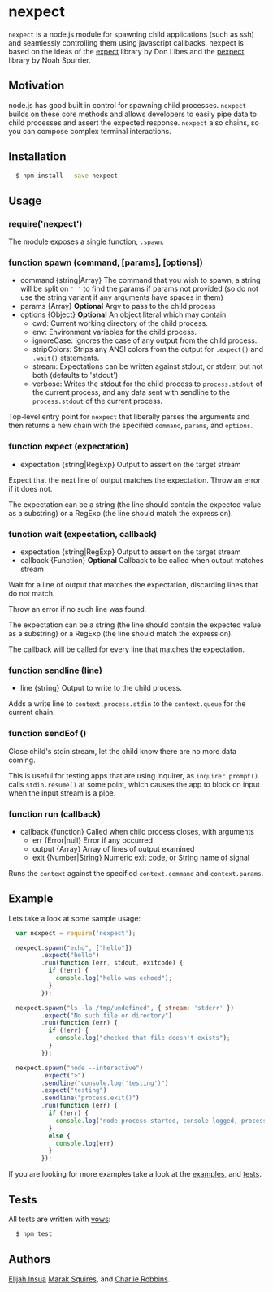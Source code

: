 # nexpect

`nexpect` is a node.js module for spawning child applications (such as ssh) and
seamlessly controlling them using javascript callbacks. nexpect is based on the
ideas of the [expect][0] library by Don Libes and the [pexpect][1] library by
Noah Spurrier.

## Motivation

node.js has good built in control for spawning child processes. `nexpect` builds
on these core methods and allows developers to easily pipe data to child
processes and assert the expected response. `nexpect` also chains, so you can
compose complex terminal interactions.

## Installation

``` bash
  $ npm install --save nexpect
```

## Usage

### require('nexpect')

The module exposes a single function, `.spawn`.

### function spawn (command, [params], [options])

* command {string|Array} The command that you wish to spawn, a string will be
  split on `' '` to find the params if params not provided (so do not use the
  string variant if any arguments have spaces in them)
* params {Array} **Optional** Argv to pass to the child process
* options {Object} **Optional** An object literal which may contain
  - cwd: Current working directory of the child process.
  - env: Environment variables for the child process.
  - ignoreCase: Ignores the case of any output from the child process.
  - stripColors: Strips any ANSI colors from the output for `.expect()` and `.wait()` statements.
  - stream: Expectations can be written against stdout, or stderr, but not both
    (defaults to 'stdout')
  - verbose: Writes the stdout for the child process to `process.stdout` of the current process,
    and any data sent with sendline to the `process.stdout` of the current
    process.


Top-level entry point for `nexpect` that liberally parses the arguments
and then returns a new chain with the specified `command`, `params`, and `options`.

### function expect (expectation)

* expectation {string|RegExp} Output to assert on the target stream

Expect that the next line of output matches the expectation.
Throw an error if it does not.

The expectation can be a string (the line should contain the expected value as
a substring) or a RegExp (the line should match the expression).

### function wait (expectation, callback)

* expectation {string|RegExp} Output to assert on the target stream
* callback {Function} **Optional** Callback to be called when output matches stream

Wait for a line of output that matches the expectation, discarding lines
that do not match.

Throw an error if no such line was found.

The expectation can be a string (the line should contain the expected value as
a substring) or a RegExp (the line should match the expression).

The callback will be called for every line that matches the expectation.

### function sendline (line)

* line {string} Output to write to the child process.

Adds a write line to `context.process.stdin` to the `context.queue`
for the current chain.

### function sendEof ()

Close child's stdin stream, let the child know there are no more data coming.

This is useful for testing apps that are using inquirer,
as `inquirer.prompt()` calls `stdin.resume()` at some point,
which causes the app to block on input when the input stream is a pipe.

### function run (callback)

* callback {function} Called when child process closes, with arguments
  * err {Error|null} Error if any occurred
  * output {Array} Array of lines of output examined
  * exit {Number|String} Numeric exit code, or String name of signal

Runs the `context` against the specified `context.command` and
`context.params`.


## Example

Lets take a look at some sample usage:

``` js
  var nexpect = require('nexpect');

  nexpect.spawn("echo", ["hello"])
         .expect("hello")
         .run(function (err, stdout, exitcode) {
           if (!err) {
             console.log("hello was echoed");
           }
         });

  nexpect.spawn("ls -la /tmp/undefined", { stream: 'stderr' })
         .expect("No such file or directory")
         .run(function (err) {
           if (!err) {
             console.log("checked that file doesn't exists");
           }
         });

  nexpect.spawn("node --interactive")
         .expect(">")
         .sendline("console.log('testing')")
         .expect("testing")
         .sendline("process.exit()")
         .run(function (err) {
           if (!err) {
             console.log("node process started, console logged, process exited");
           }
           else {
             console.log(err)
           }
         });
```

If you are looking for more examples take a look at the [examples][2], and [tests][3].

## Tests

All tests are written with [vows][4]:

``` bash
  $ npm test
```

## Authors

[Elijah Insua][5] [Marak Squires][6], and [Charlie Robbins][7].

[0]: http://search.cpan.org/~rgiersig/Expect-1.21/Expect.pod
[1]: http://pexpect.sourceforge.net/pexpect.html
[2]: https://github.com/nodejitsu/nexpect/tree/master/examples
[3]: https://github.com/nodejitsu/nexpect/tree/master/test/nexpect-test.js
[4]: http://vowsjs.org
[5]: http://github.com/tmpvar
[6]: http://github.com/marak
[7]: http://github.com/indexzero
